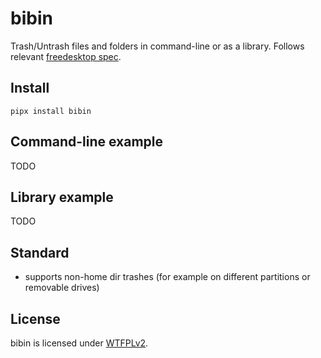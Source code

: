 # bibin

Trash/Untrash files and folders in command-line or as a library.
Follows relevant [freedesktop spec](https://specifications.freedesktop.org/trash-spec/1.0/).

## Install

    pipx install bibin

## Command-line example

TODO

## Library example

TODO

## Standard

- supports non-home dir trashes (for example on different partitions or removable drives)

## License

bibin is licensed under [WTFPLv2](COPYING.WTFPL).
